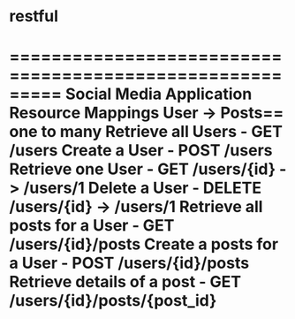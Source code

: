 # restful
=========================================================
Social Media Application Resource Mappings
User -> Posts== one to many 
Retrieve all Users - GET /users 
Create a User - POST /users 
Retrieve one User - GET /users/{id} -> /users/1 
Delete a User - DELETE /users/{id} -> /users/1 
Retrieve all posts for a User - GET /users/{id}/posts 
Create a posts for a User - POST /users/{id}/posts 
Retrieve details of a post - GET /users/{id}/posts/{post_id}
===================================================================
